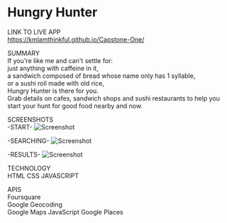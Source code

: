# Hungry Hunter
LINK TO LIVE APP</br>
https://kmlamthinkful.github.io/Capstone-One/

SUMMARY
</br>
If you're like me and can't settle for:</br> 
    just anything with caffeine in it, </br>
    a sandwich composed of bread whose name only has 1 syllable,</br>
    or a sushi roll made with old rice,</br>
    Hungry Hunter is there for you.</br>
Grab details on cafes, sandwich shops and sushi restaurants to help you start your hunt for good food nearby and now.

SCREENSHOTS</br>
-START-
![Screenshot](https://github.com/kmlamthinkful/Capstone-One/blob/master/screenshots/Capstone%20One_%20Hungry%20Hunter%20-%20Start%20Page.png)

-SEARCHING-
![Screenshot](https://github.com/kmlamthinkful/Capstone-One/blob/master/screenshots/Capstone%20One_%20Hungry%20Hunter%20%20-%20Search.png)

-RESULTS-
![Screenshot](https://github.com/kmlamthinkful/Capstone-One/blob/master/screenshots/Capstone%20One_%20Hungry%20Hunter%20-%20Results.png)


TECHNOLOGY
</br>
HTML
CSS
JAVASCRIPT

APIS</br>
Foursquare</br>
Google Geocoding  
Google Maps JavaScript
Google Places
